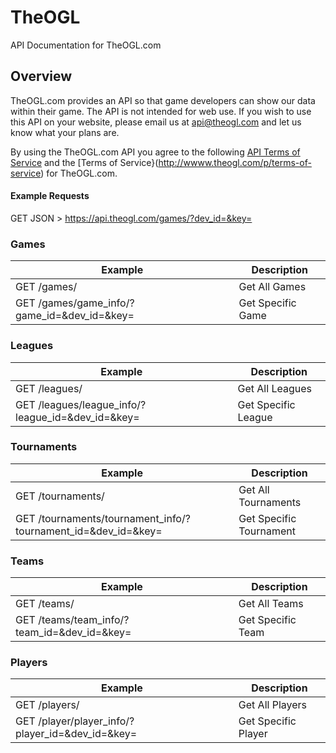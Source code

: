 # TheOGL
API Documentation for TheOGL.com

## Overview

TheOGL.com provides an API so that game developers can show our data within their game. The API is not intended for web use. If you wish to use this API on your website, please email us at api@theogl.com and let us know what your plans are.

By using the TheOGL.com API you agree to the following [API Terms of Service](http://wwww.theogl.com/p/api-terms-of-service) and the [Terms of Service}(http://wwww.theogl.com/p/terms-of-service) for TheOGL.com.

#### Example Requests

GET JSON > https://api.theogl.com/games/?dev_id=&key=

### Games

| Example | Description |
| ---- | --------------- |
| GET /games/ | Get All Games |
| GET /games/game_info/?game_id=&dev_id=&key= | Get Specific Game |

### Leagues

| Example | Description |
| ---- | --------------- |
| GET /leagues/ | Get All Leagues |
| GET /leagues/league_info/?league_id=&dev_id=&key= | Get Specific League |

### Tournaments

| Example | Description |
| ---- | --------------- |
| GET /tournaments/ | Get All Tournaments |
| GET /tournaments/tournament_info/?tournament_id=&dev_id=&key= | Get Specific Tournament |

### Teams

| Example | Description |
| ---- | --------------- |
| GET /teams/ | Get All Teams |
| GET /teams/team_info/?team_id=&dev_id=&key= | Get Specific Team |

### Players

| Example | Description |
| ---- | --------------- |
| GET /players/ | Get All Players |
| GET /player/player_info/?player_id=&dev_id=&key= | Get Specific Player |
